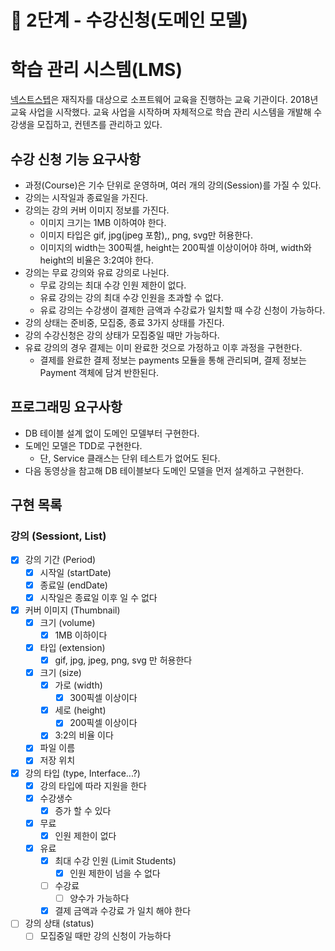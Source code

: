 # 🚀 2단계 - 수강신청(도메인 모델)

# 학습 관리 시스템(LMS)

[넥스트스텝](https://edu.nextstep.camp/)은 재직자를 대상으로 소프트웨어 교육을 진행하는 교육 기관이다.
2018년 교육 사업을 시작했다.
교육 사업을 시작하며 자체적으로 학습 관리 시스템을 개발해 수강생을 모집하고, 컨텐츠를 관리하고 있다.

## 수강 신청 기능 요구사항

- 과정(Course)은 기수 단위로 운영하며, 여러 개의 강의(Session)를 가질 수 있다.
- 강의는 시작일과 종료일을 가진다.
- 강의는 강의 커버 이미지 정보를 가진다.
    - 이미지 크기는 1MB 이하여야 한다.
    - 이미지 타입은 gif, jpg(jpeg 포함),, png, svg만 허용한다.
    - 이미지의 width는 300픽셀, height는 200픽셀 이상이어야 하며, width와 height의 비율은 3:2여야 한다.
- 강의는 무료 강의와 유료 강의로 나뉜다.
    - 무료 강의는 최대 수강 인원 제한이 없다.
    - 유료 강의는 강의 최대 수강 인원을 초과할 수 없다.
    - 유료 강의는 수강생이 결제한 금액과 수강료가 일치할 때 수강 신청이 가능하다.
- 강의 상태는 준비중, 모집중, 종료 3가지 상태를 가진다.
- 강의 수강신청은 강의 상태가 모집중일 때만 가능하다.
- 유료 강의의 경우 결제는 이미 완료한 것으로 가정하고 이후 과정을 구현한다.
    - 결제를 완료한 결제 정보는 payments 모듈을 통해 관리되며, 결제 정보는 Payment 객체에 담겨 반한된다.

## 프로그래밍 요구사항

- DB 테이블 설계 없이 도메인 모델부터 구현한다.
- 도메인 모델은 TDD로 구현한다.
    - 단, Service 클래스는 단위 테스트가 없어도 된다.
- 다음 동영상을 참고해 DB 테이블보다 도메인 모델을 먼저 설계하고 구현한다.

## 구현 목록

### 강의 (Sessiont, List)

* [x] 강의 기간 (Period)
    * [x] 시작일 (startDate)
    * [x] 종료일 (endDate)
    * [x] 시작일은 종료일 이후 일 수 없다
* [x] 커버 이미지 (Thumbnail)
    * [x] 크기 (volume)
        * [x] 1MB 이하이다
    * [x] 타입 (extension)
        * [x] gif, jpg, jpeg, png, svg 만 허용한다
    * [x] 크기 (size)
        * [x] 가로 (width)
            * [x] 300픽셀 이상이다
        * [x] 세로 (height)
            * [x] 200픽셀 이상이다
        * [x] 3:2의 비율 이다
    * [x] 파일 이름
    * [x] 저장 위치
* [x] 강의 타입 (type, Interface...?)
    * [x] 강의 타입에 따라 지원을 한다
    * [x] 수강생수
        * [x] 증가 할 수 있다
    * [x] 무료
        * [x] 인원 제한이 없다
    * [x] 유료
        * [x] 최대 수강 인원 (Limit Students)
            * [x] 인원 제한이 넘을 수 없다
        * [ ] 수강료
            * [ ] 양수가 가능하다
        * [x] 결제 금액과 수강료 가 일치 해야 한다
* [ ] 강의 상태 (status)
    * [ ] 모집중일 때만 강의 신청이 가능하다
